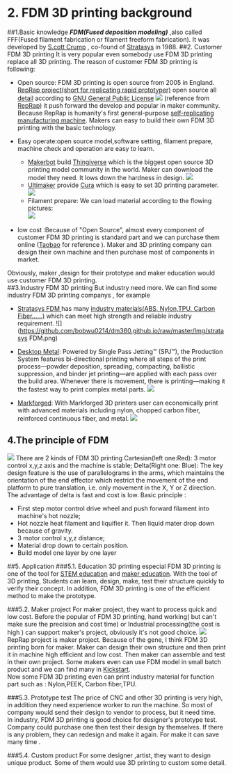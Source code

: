 # 2. FDM 3D printing background

##1.Basic knowledge
***FDM(Fused deposition  modeling)*** ,also called FFF(Fused filament fabrication or filament freeform fabrication). It was developed by [S.cott Crump](https://en.wikipedia.org/wiki/S._Scott_Crump) , co-found of [Stratasys](https://www.stratasys.com/) in 1988. 
##2. Customer FDM 3D printing
It is very popular even somebody use FDM 3D printing replace all 3D  printing. 
The reason of customer FDM 3D printing is following:

* Open source: FDM 3D printing is open source from 2005 in England. [RepRap project(short for replicating rapid prototyper)](https://en.wikipedia.org/wiki/RepRap_project) open source all [detail](https://reprap.org/wiki/Build_A_RepRap)  according to [GNU General Public License](https://en.wikipedia.org/wiki/GNU_General_Public_License)
![](https://github.com/bobwu0214/dm360.github.io/raw/master/Img/First_replication.jpg)
(reference from [RepRap](reprap.org/wiki/RepRap))
it push forward the develop and popular in maker community. Because RepRap is humanity's first general-purpose [self-replicating manufacturing machine](https://en.wikipedia.org/wiki/Self-replicating_machine). Makers can  easy to build their own FDM 3D printing with the basic technology.
*  Easy operate:open source model,software setting, filament prepare, machine check and operation are easy to learn. 
    *  [Makerbot](www.makerbot.com) build [Thingiverse](http://thingiverse.com/) which is the biggest open source 3D printing model community in the world. Maker can download the model they need. It lows down the hardness in design.
    ![](https://github.com/bobwu0214/dm360.github.io/raw/master/Img/thingiverse.png)
    *  [Ultimaker](http://ultimaker.com)  provide [Cura](https://ultimaker.com/en/products/ultimaker-cura-software) which is easy to set 3D printing parameter.
    ![](https://github.com/bobwu0214/dm360.github.io/raw/master/Img/cura.png)
    * Filament prepare: We can load material according to  the flowing pictures:   
![](https://github.com/bobwu0214/dm360.github.io/raw/master/Img/filament4.jpg)
   

*  low cost :Because of "Open Source", almost every component of customer FDM 3D printing is standard part and we can purchase them online ([Taobao](https://s.taobao.com/search?q=3d%E6%89%93%E5%8D%B0%E9%9B%B6%E4%BB%B6&imgfile=&js=1&stats_click=search_radio_all%3A1&initiative_id=staobaoz_20190401&ie=utf8) for reference ). Maker and 3D printing company can design their own machine and then purchase most of components in market. 

Obviously, maker ,design for their prototype and maker education would use customer FDM 3D printing.  
##3.Industry FDM 3D printing
But industry need more. We can find some industry FDM 3D printing companys , for example

*  [Stratasys FDM ](https://www.stratasys.com/fdm-technology) has many [industry materials(ABS, Nylon,TPU, Carbon Fiber……)](https://www.stratasys.com/materials/search?technologies=ff37d7b8297c4e43977c155d765f3305&sortIndex=0) which can meet high strength and reliable industry requirement. 
![](https://github.com/bobwu0214/dm360.github.io/raw/master/Img/stratasys FDM.png)


* [Desktop Metal](www.desktopmetal.com): Powered by Single Pass Jetting™ (SPJ™), the Production System features bi-directional printing where all steps of the print process—powder deposition, spreading, compacting, ballistic suppression, and binder jet printing—are applied with each pass over the build area. Whenever there is movement, there is printing—making it the fastest way to print complex metal parts.
![](https://github.com/bobwu0214/dm360.github.io/raw/master/Img/howitworks.jpg)

* [Markforged](markforged.com): With Markforged 3D printers user can economically print with advanced materials including nylon, chopped carbon fiber, reinforced continuous fiber, and metal.
![](https://github.com/bobwu0214/dm360.github.io/raw/master/Img/3D-Parts-Unlimited-Markforged-Material-Relations.png)


## 4.The principle of FDM
![](https://github.com/bobwu0214/dm360.github.io/raw/master/Img/fdm.png)
There are 2 kinds of FDM 3D printing
Cartesian(left one:Red): 3 motor control x,y,z axis and the machine is stable;
Delta(Right one: Blue): The key design feature is the use of parallelograms in the arms, which maintains the orientation of the end effector which restrict the movement of the end platform to pure translation, i.e. only movement in the X, Y or Z direction. The advantage of delta is fast and cost is low.
Basic principle :

* First step motor control drive wheel and  push forward filament into machine's hot nozzle;
* Hot nozzle heat filament and liquifier it. Then liquid mater drop down because of gravity.
* 3 motor control x,y,z distance;
* Material drop down to certain position.
* Build model one layer by one layer

##5. Application
###5.1. Education
3D printing especial FDM 3D printing  is one of the tool for  [STEM education](http://www.stemedcoalition.org/) and [maker education](http://www.makereducation.com/).  With the tool of 3D  printing, Students can learn, design, make, test their structure quickly to verify their concept. In addition, FDM 3D printing is one of the efficient method to make the prototype.


###5.2. Maker project 
For maker project, they want to process quick and low cost. Before the popular of FDM 3D printing, hand working( but can't make sure the precision and cost time) or Industrial processing(the cost is high ) can support maker's project, obviously it's not good choice.
 ![](https://github.com/bobwu0214/dm360.github.io/raw/master/Img/1.jpg)
 RepRap project is maker project. Because of the gene, I think FDM 3D printing born for maker. Maker can design their own structure and then print it in machine high efficient and low cost. Then maker can  assemble and test in their own project. Some makers even can use FDM model in small batch product and we can find many in [Kickstart](https://www.kickstarter.com/).  
 Now some FDM 3D printing even can print industry material for function part such as : Nylon,PEEK,  Carbon fiber,TPU.

###5.3. Prototype test
The price of CNC and other 3D printing is very high, in addition they need experience worker to run the machine. So most of company would send their design to vendor to process, but it need time.  
In industry, FDM  3D printing is good choice for designer's prototype test. Company could purchase one then test their design by themselves. If there is any problem, they can redesign and make it again. For make it can save many time .

###5.4. Custom product
For some designer ,artist, they want to design unique product. Some of them would use 3D printing to custom some detail.

